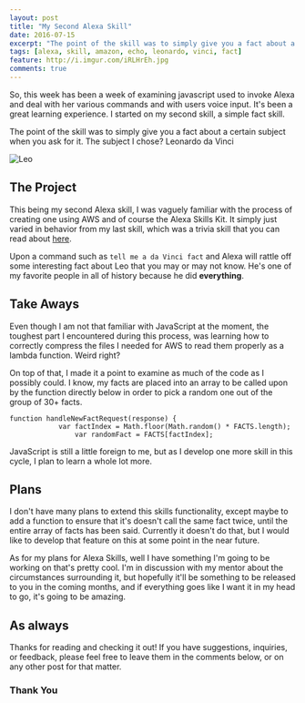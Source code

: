```yaml
---
layout: post
title: "My Second Alexa Skill"
date: 2016-07-15
excerpt: "The point of the skill was to simply give you a fact about a certain subject when you ask for it. The subject I chose? Leonardo da Vinci"
tags: [alexa, skill, amazon, echo, leonardo, vinci, fact]
feature: http://i.imgur.com/iRLHrEh.jpg
comments: true
---
```



So, this week has been a week of examining javascript used to invoke Alexa and deal with her various commands and with users voice input. It's been a great learning experience. I started on my second skill, a simple fact skill.

The point of the skill was to simply give you a fact about a certain subject when you ask for it. The subject I chose? Leonardo da Vinci

![Leo](http://i.imgur.com/IUckhOb.jpg)

## The Project

This being my second Alexa skill, I was vaguely familiar with the process of creating one using AWS and of course the Alexa Skills Kit. It simply just varied in behavior from my last skill, which was a trivia skill that you can read about [here]('http://jd.netlify.com/my-first-alexa-skill/').

Upon a command such as  `tell me a da Vinci fact`  and Alexa will rattle off some interesting fact about Leo that you may or may not know. He's one of my favorite people in all of history because he did **everything**.

## Take Aways

Even though I am not that familiar with JavaScript at the moment, the toughest part I encountered during this process, was learning how to correctly compress the files I needed for AWS to read them properly as a lambda function. Weird right?

On top of that, I made it a point to examine as much of the code as I possibly could. I know, my facts are placed into an array to be called upon by the function directly below in order to pick a random one out of the group of 30+ facts.

    function handleNewFactRequest(response) {
                var factIndex = Math.floor(Math.random() * FACTS.length);
                    var randomFact = FACTS[factIndex];

JavaScript is still a little foreign to me, but as I develop one more skill in this cycle, I plan to learn a whole lot more.

## Plans

I don't have many plans to extend this skills functionality, except maybe to add a function to ensure that it's doesn't call the same fact twice, until the entire array of facts has been said. Currently it doesn't do that, but I would like to develop that feature on this at some point in the near future.

As for my plans for Alexa Skills, well I have something I'm going to be working on that's pretty cool. I'm in discussion with my mentor about the circumstances surrounding it, but hopefully it'll be something to be released to you in the coming months, and if everything goes like I want it in my head to go, it's going to be amazing.

## As always

Thanks for reading and checking it out! If you have suggestions, inquiries, or feedback, please feel free to leave them in the comments below, or on any other post for that matter.

### Thank You
